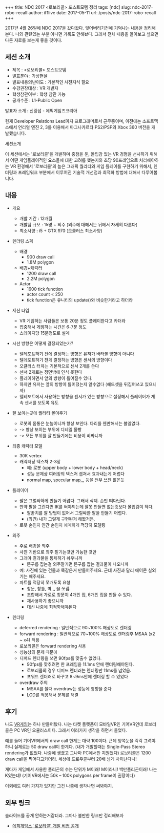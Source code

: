 +++
title: NDC 2017 <로보리콜> 포스트모템 정리
tags: [ndc]
slug: ndc-2017-robo-recall
author: if1live
date: 2017-05-11
url: /posts/ndc-2017-robo-recall
+++

2017년 4월 26일에 NDC 2017을 갔다왔다.
잊어버리기전에 기억나는 내용을 정리해본다.
나와 관련있는 부분 아니면 기록도 안해놨다.
그래서 전체 내용을 알아보고 싶으면 다른 자료를 보는게 좋을 것이다.


## 세션 소개

* 제목 : <로보리콜> 포스트모템
* 발표분야 : 가상현실
* 발표내용의난이도 : 기본적인 사전지식 필요
* 수강권장대상 : VR 개발자
* 학생참관여부 : 학생 참관 가능
* 공개수준 : L1-Public Open

발표자 소개 : 신광섭 - 에픽게임즈코리아

현재 Developer Relations Lead이자 프로그래머로서 근무중이며,
이전에는 소프트맥스에서 언리얼 엔진 2, 3를 이용해서
마그나카르타 PS2/PSP와 Xbox 360 버전을 개발했습니다.

세션소개

이 세션에서는 '로보리콜'을 개발하며 중점을 둔,
몰입감 있는 VR 경험을 선사하기 위해서 어떤 게임플레이적인 요소들에 대한 고려를 했는지와
초당 90프레임으로 처리해야하는 VR 환경에서 '로보리콜'의 높은 그래픽 퀄리티와 게임 플레이를 구현하기 위해서,
렌더링과 프레임워크 부분에서 이루어진 기술적 개선점과 최적화 방법에 대해서 다루어봅니다.

## 내용

* 개요
    * 개발 기간 : 12개월
    * 개발팀 규모 : 15명 + 외주 (외주에 대해서는 뒤에서 자세히 다룬다)
    * 최소사양 : i5 + GTX 970 (오큘러스 최소사양)

* 렌더링 스펙
    * 배경
        * 900 draw call
        * 1.8M polygon
    * 배경+캐릭터
        * 1200 draw call
        * 2.2M polygon
    * Actor
        * 1600 tick function
        * actor count < 250
        * tick function은 유니티의 update()와 비슷한거라고 하더라

* 세션 타임
    * VR 게임하는 사람들은 보통 20분 정도 플레이한다고 카더라
    * 집중해서 게임하는 시간은 6-7분 정도
    * 스테이지당 15분정도로 설계

* 시선 방향은 어떻게 결정되었는가?
    * 텔레포트하기 전에 결정하는 방향은 유저가 바라볼 방향이 아니다
    * 텔레포트하기 전게 결정하는 방향은 센서의 방향이다
    * 오큘러스 터치는 기본적으로 센서 2개를 쓴다
    * 센서 2개로는 정면밖에 인식 못한다
    * 플레이하면서 앞의 방향이 틀어질수 있다.
    * 하지만 유저는 앞의 방향이 틀어졌는지 알수없다 (헤드셋을 뒤집어쓰고 있으니까)
    * 텔레포트에서 사용하는 방향을 센서가 있는 방향으로 설정해서 플레이어가 계속 센서를 보도록 유도

* 잘 보이는곳에 퀄리티 몰아주기
    * 로봇의 몸통은 눈높이니까 항상 보인다. 다리를 웬만해서는 볼일없다.
    * -> 항상 보이는 부위에 디테일 몰빵
    * -> 모든 부위를 잘 만들기에는 비용이 비싸니까

* 최종 캐릭터 모델
    * 30K vertex
    * 캐릭터당 텍스쳐 2-3장
        * 예: 로봇 (upper body + lower body + head/neck)
        * 성능 문제상 여러장의 텍스쳐 겹쳐서 효과내는게 어렵다
        * normal map, specular map,,, 등을 전부 쓰진 않은듯

* 플레이어
    * 팔은 그럴싸하게 만들기 어렵다. 그래서 삭제. 손만 떠다닌다.
    * 만약 팔을 그린다면 IK를 써야되는데 잘못 만들면 없는것보다 몰입감이 적다.
        * 팔꿈치를 알 방법이 없어서 그럴싸한 팔을 만들기 어렵다.
        * (의견) 내가 그렇게 구현된거 해봤거든.
    * 로봇 손인지 인간 손인지 애매하게 적당히 모델링

* 외주
    * 주로 배경을 외주
    * 사진 기반으로 외주 맡기는것만 가능한 것만
    * 그래야 결과물을 통제하기 쉬우니까
        * 뜬구름 잡는걸 외주맡기면 뜬구름 잡는 결과물이 나오니까
    * 예: 사진에 있는 건물과 똑같은거 만들어주세요. 근데 사진과 달리 에어콘 실외기는 빼주세요.
    * 파트를 적당히 쪼개도록 요청
        * 창문, 창틀, 벽,,, 을 쪼갬.
        * 조합해서 가로로 창문이 4개인 집, 6개인 집을 만들 수 있다.
        * 재사용하기 좋으니까
        * 대신 나중에 최적화해야된다

* 렌더링
    * deferred rendering : 일반적으로 90~100% 해상도로 렌더링
    * forward rendering : 일반적으로 70~100% 해상도로 렌더링후 MSAA (x2 ~ x4) 적용
    * 로보리콜은 forward rendering 사용
    * 성능상의 문제 때문에
    * 디퍼드 렌더링을 쓰면 90fps를 맞출수 없었다.
        * 90fps를 맞추려면 한 프레임을 11.1ms 안에 렌더링해야된다.
        * 로보리콜의 경우 디퍼드 렌더러는 렌더링만 11ms를 넘었음.
        * 포워드 렌더러로 바꾸고 8~9ms안에 렌더링 할 수 있었다
    * overdraw 주의
        * MSAA를 쓸때 overdraw는 성능에 영향을 준다
        * LOD를 적용해서 문제를 해결

## 후기

나도 [VR게임][toyclash]는 하나 만들어봤다.
나는 타켓 플랫폼이 모바일VR인 기어VR인데 로보리콜은 PC VR인 오큘러스이다.
그래서 여러가지 생각을 하면서 들었다.

예를 들어 기어VR에서의 draw call 한계는 대략 100이다.
근데 양쪽눈을 각각 그려야하니 실제로는 50 draw call이 한계다.
(내가 개발할때는 Single-Pass Stereo rendering가 없었다. 나중에 생겼고 그나마 PC에서만 지원했다)
로보리콜은 1200 draw call을 찍어다고카더라.
세상에 드로우콜부터 20배 넘게 차이난다니!

게다가 게임에서 사용한 폴리곤의 수는 단위가 M이래! M이라니! 백만폴리곤이래!
나는 K였는데! (기어VR에서는 50k – 100k polygons per frame이 권장이다)

이외에도 여러 가지가 있지만 그건 나중에 생각나면 써봐야지.

## 외부 링크

슬라이드를 공개 안하는거같더라.
그마나 볼만한 링크만 정리해보자

* [에픽게임스 '로보리콜' 개발 비법 공개](http://www.vrn.co.kr/news/articleView.html?idxno=61)

[toyclash]: https://www.oculus.com/experiences/gear-vr/1407846952568081/
